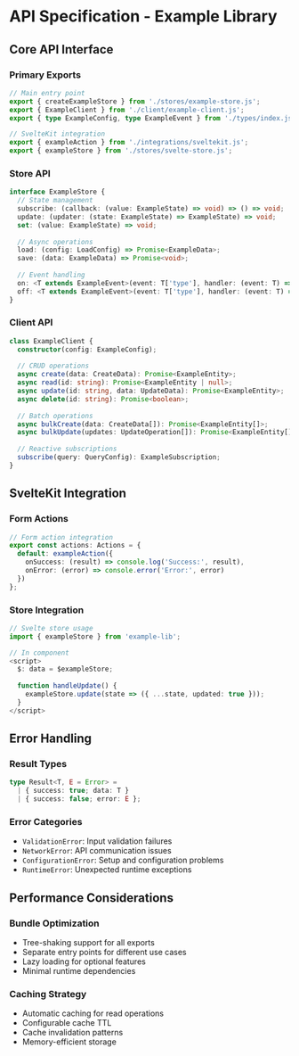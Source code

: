 # API Specification - Example Library

## Core API Interface

### Primary Exports
```typescript
// Main entry point
export { createExampleStore } from './stores/example-store.js';
export { ExampleClient } from './client/example-client.js';
export { type ExampleConfig, type ExampleEvent } from './types/index.js';

// SvelteKit integration
export { exampleAction } from './integrations/sveltekit.js';
export { exampleStore } from './stores/svelte-store.js';
```

### Store API
```typescript
interface ExampleStore {
  // State management
  subscribe: (callback: (value: ExampleState) => void) => () => void;
  update: (updater: (state: ExampleState) => ExampleState) => void;
  set: (value: ExampleState) => void;
  
  // Async operations
  load: (config: LoadConfig) => Promise<ExampleData>;
  save: (data: ExampleData) => Promise<void>;
  
  // Event handling
  on: <T extends ExampleEvent>(event: T['type'], handler: (event: T) => void) => void;
  off: <T extends ExampleEvent>(event: T['type'], handler: (event: T) => void) => void;
}
```

### Client API
```typescript
class ExampleClient {
  constructor(config: ExampleConfig);
  
  // CRUD operations
  async create(data: CreateData): Promise<ExampleEntity>;
  async read(id: string): Promise<ExampleEntity | null>;
  async update(id: string, data: UpdateData): Promise<ExampleEntity>;
  async delete(id: string): Promise<boolean>;
  
  // Batch operations
  async bulkCreate(data: CreateData[]): Promise<ExampleEntity[]>;
  async bulkUpdate(updates: UpdateOperation[]): Promise<ExampleEntity[]>;
  
  // Reactive subscriptions
  subscribe(query: QueryConfig): ExampleSubscription;
}
```

## SvelteKit Integration

### Form Actions
```typescript
// Form action integration
export const actions: Actions = {
  default: exampleAction({
    onSuccess: (result) => console.log('Success:', result),
    onError: (error) => console.error('Error:', error)
  })
};
```

### Store Integration
```typescript
// Svelte store usage
import { exampleStore } from 'example-lib';

// In component
<script>
  $: data = $exampleStore;
  
  function handleUpdate() {
    exampleStore.update(state => ({ ...state, updated: true }));
  }
</script>
```

## Error Handling

### Result Types
```typescript
type Result<T, E = Error> = 
  | { success: true; data: T }
  | { success: false; error: E };
```

### Error Categories
- `ValidationError`: Input validation failures
- `NetworkError`: API communication issues
- `ConfigurationError`: Setup and configuration problems
- `RuntimeError`: Unexpected runtime exceptions

## Performance Considerations

### Bundle Optimization
- Tree-shaking support for all exports
- Separate entry points for different use cases
- Lazy loading for optional features
- Minimal runtime dependencies

### Caching Strategy
- Automatic caching for read operations
- Configurable cache TTL
- Cache invalidation patterns
- Memory-efficient storage 